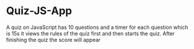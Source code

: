 # Quiz-JS-App
A quiz on JavaScript has 10 questions and a timer for each question which is 15s it views the rules of the quiz first and then starts the quiz. After finishing the quiz the score will appear
